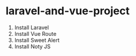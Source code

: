 # laravel-and-vue-project

1. Install Laravel
2. Install Vue Route
3. Install Sweet Alert
4. Install Noty JS